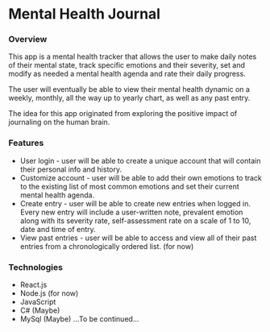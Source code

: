 # Mental Health Journal

### Overview

This app is a mental health tracker that allows the user to make daily notes of their mental state, track specific emotions and their severity, set and modify as needed a mental health agenda and rate their daily progress. 

The user will eventually be able to view their mental health dynamic on a weekly, monthly, all the way up to yearly chart, as well as any past entry. 

The idea for this app originated from exploring the positive impact of journaling on the human brain.

### Features
* User login - user will be able to create a unique account that will contain their personal info and history.
* Customize account - user will be able to add their own emotions to track to the existing list of most common emotions and set their current mental health agenda. 
* Create entry - user will be able to create new entries when logged in. Every new entry will include a user-written note, prevalent emotion along with its severity rate, self-assessment rate on a scale of 1 to 10, date and time of entry.
* View past entries - user will be able to access and view all of their past entries from a chronologically ordered list. (for now)

### Technologies
* React.js
* Node.js (for now)
* JavaScript
* C# (Maybe)
* MySql (Maybe)
...To be continued...